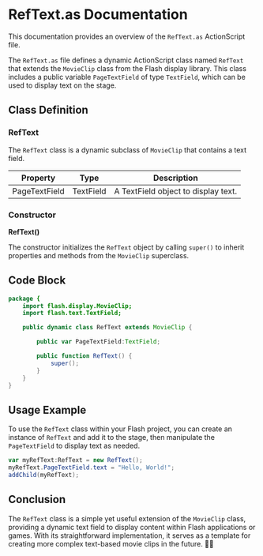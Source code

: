 # RefText.as Documentation
This documentation provides an overview of the `RefText.as` ActionScript file.

The `RefText.as` file defines a dynamic ActionScript class named `RefText` that extends the `MovieClip` class from the Flash display library.
This class includes a public variable `PageTextField` of type `TextField`, which can be used to display text on the stage.

## Class Definition

### RefText

The `RefText` class is a dynamic subclass of `MovieClip` that contains a text field.

| **Property**    | **Type**    | **Description**             |
|-----------------|-------------|-----------------------------|
| PageTextField   | TextField   | A TextField object to display text. |

### Constructor

**RefText()**

The constructor initializes the `RefText` object by calling `super()` to inherit properties and methods from the `MovieClip` superclass.

## Code Block

```actionscript
package {
    import flash.display.MovieClip;
    import flash.text.TextField;

    public dynamic class RefText extends MovieClip {

        public var PageTextField:TextField;

        public function RefText() {
            super();
        }
    }
}
```

## Usage Example
To use the `RefText` class within your Flash project, you can create an instance of `RefText` and add it to the stage, then manipulate the `PageTextField` to display text as needed.

```actionscript
var myRefText:RefText = new RefText();
myRefText.PageTextField.text = "Hello, World!";
addChild(myRefText);
```

## Conclusion
The `RefText` class is a simple yet useful extension of the `MovieClip` class, providing a dynamic text field to display content within Flash applications or games.
With its straightforward implementation, it serves as a template for creating more complex text-based movie clips in the future. 📄✨
